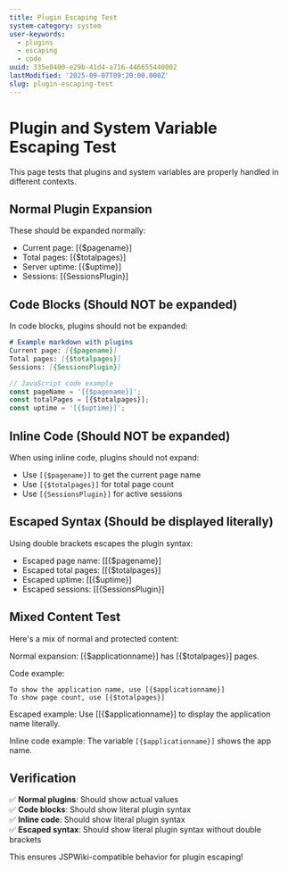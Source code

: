```yaml
---
title: Plugin Escaping Test
system-category: system
user-keywords:
  - plugins
  - escaping
  - code
uuid: 335e8400-e29b-41d4-a716-446655440002
lastModified: '2025-09-07T09:20:00.000Z'
slug: plugin-escaping-test
---
```


# Plugin and System Variable Escaping Test

This page tests that plugins and system variables are properly handled in different contexts.

## Normal Plugin Expansion

These should be expanded normally:
- Current page: [{$pagename}]
- Total pages: [{$totalpages}]
- Server uptime: [{$uptime}]
- Sessions: [{SessionsPlugin}]

## Code Blocks (Should NOT be expanded)

In code blocks, plugins should not be expanded:

```markdown
# Example markdown with plugins
Current page: [{$pagename}]
Total pages: [{$totalpages}]
Sessions: [{SessionsPlugin}]
```

```javascript
// JavaScript code example
const pageName = '[{$pagename}]';
const totalPages = [{$totalpages}];
const uptime = '[{$uptime}]';
```

## Inline Code (Should NOT be expanded)

When using inline code, plugins should not expand:
- Use `[{$pagename}]` to get the current page name
- Use `[{$totalpages}]` for total page count
- Use `[{SessionsPlugin}]` for active sessions

## Escaped Syntax (Should be displayed literally)

Using double brackets escapes the plugin syntax:
- Escaped page name: [[{$pagename}]
- Escaped total pages: [[{$totalpages}]
- Escaped uptime: [[{$uptime}]
- Escaped sessions: [[{SessionsPlugin}]

## Mixed Content Test

Here's a mix of normal and protected content:

Normal expansion: [{$applicationname}] has [{$totalpages}] pages.

Code example:
```
To show the application name, use [{$applicationname}]
To show page count, use [{$totalpages}]
```

Escaped example: Use [[{$applicationname}] to display the application name literally.

Inline code example: The variable `[{$applicationname}]` shows the app name.

## Verification

✅ **Normal plugins**: Should show actual values  
✅ **Code blocks**: Should show literal plugin syntax  
✅ **Inline code**: Should show literal plugin syntax  
✅ **Escaped syntax**: Should show literal plugin syntax without double brackets  

This ensures JSPWiki-compatible behavior for plugin escaping!
